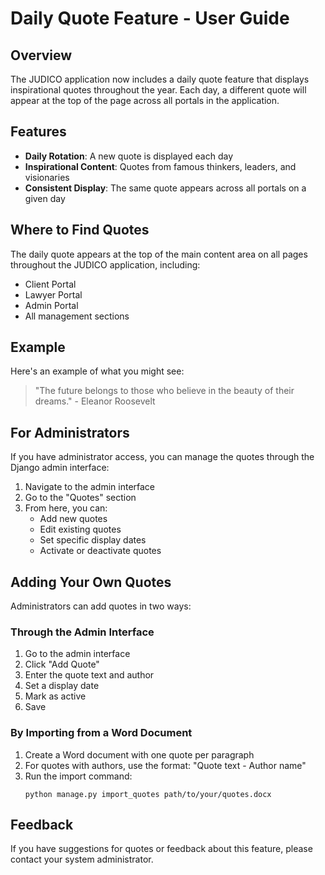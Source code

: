 # Daily Quote Feature - User Guide

## Overview

The JUDICO application now includes a daily quote feature that displays inspirational quotes throughout the year. Each day, a different quote will appear at the top of the page across all portals in the application.

## Features

- **Daily Rotation**: A new quote is displayed each day
- **Inspirational Content**: Quotes from famous thinkers, leaders, and visionaries
- **Consistent Display**: The same quote appears across all portals on a given day

## Where to Find Quotes

The daily quote appears at the top of the main content area on all pages throughout the JUDICO application, including:

- Client Portal
- Lawyer Portal
- Admin Portal
- All management sections

## Example

Here's an example of what you might see:

> "The future belongs to those who believe in the beauty of their dreams." - Eleanor Roosevelt

## For Administrators

If you have administrator access, you can manage the quotes through the Django admin interface:

1. Navigate to the admin interface
2. Go to the "Quotes" section
3. From here, you can:
   - Add new quotes
   - Edit existing quotes
   - Set specific display dates
   - Activate or deactivate quotes

## Adding Your Own Quotes

Administrators can add quotes in two ways:

### Through the Admin Interface

1. Go to the admin interface
2. Click "Add Quote"
3. Enter the quote text and author
4. Set a display date
5. Mark as active
6. Save

### By Importing from a Word Document

1. Create a Word document with one quote per paragraph
2. For quotes with authors, use the format: "Quote text - Author name"
3. Run the import command:
   ```
   python manage.py import_quotes path/to/your/quotes.docx
   ```

## Feedback

If you have suggestions for quotes or feedback about this feature, please contact your system administrator.